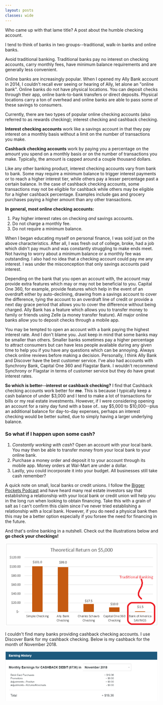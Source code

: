 ```yaml
---
layout: posts
classes: wide
---
```


Who came up with that lame title? A post about the humble checking account.

I tend to think of banks in two groups--traditional, walk-in banks and online banks.

Avoid traditional banking. Traditional banks pay no interest on checking accounts, carry monthly fees, have minimum balance requirements and are generally less convenient.

Online banks are increasingly popular. When I opened my Ally Bank account in 2014, I couldn't recall ever seeing or hearing of Ally, let alone an "online bank". Online banks do not have physical locations. You can deposit checks through their app, online bank-to-bank transfers or direct deposits. Physical locations carry a ton of overhead and online banks are able to pass some of these savings to consumers.

Currently, there are two types of popular online checking accounts (also referred to as rewards checking); interest checking and cashback checking.

**Interest checking accounts** work like a savings account in that they pay interest on a monthly basis without a limit on the number of transactions you make.

**Cashback checking accounts** work by paying you a percentage on the amount you spend on a monthly basis or on the number of transactions you make. Typically, the amount is capped around a couple thousand dollars.

Like any other banking product, interest checking accounts vary from bank to bank. Some may require a minimum balance to trigger interest payments or to reach a higher interest tier, while others pay a lesser percentage past a certain balance. In the case of cashback checking accounts, some transactions may not be eligible for cashback while others may be eligible for a higher cashback percentage. Examples include gas and grocery purchases paying a higher amount than any other transactions.

**In general, most online checking accounts:**
1. Pay higher interest rates on checking *and* savings accounts.
2. Do not charge a monthly fee.
3. Do not require a minimum balance.

When I began educating myself on personal finance, I was sold just on the above characteristics. After all, I was fresh out of college, broke, had a job which didn't pay much and was constantly struggling to make ends meet. Not having to worry about a minimum balance or a monthly fee was outstanding. I also had no idea that a checking account could pay me any interest. I was under the misconception that only savings accounts paid interest.

Depending on the bank that you open an account with, the account may provide extra features which may or may not be beneficial to you. Capital One 360, for example, provide features which help in the event of an overdraft either by auto-declining, drawing from a savings account to cover the difference, tying the account to an overdraft line of credit or provide a next day grace period that allows you to cover the difference without being charged. Ally Bank has a feature which allows you to transfer money to family or friends using Zelle (a money transfer feature). All major online banks allow you to deposit checks through a mobile app.

You may be tempted to open an account with a bank paying the highest interest rate. And I don't blame you. Just keep in mind that some banks may be smaller than others. Smaller banks sometimes pay a higher percentage to attract consumers but can have less people available during any given time to help you if you have any questions which can be annoying. Always check online reviews before making a decision. Personally, I think Ally Bank and Discover have the best customer service. I've also had accounts with Synchrony Bank, Capital One 360 and Flagstar Bank. I wouldn't recommend Synchrony or Flagstar in terms of customer service but they do have great interest rates.

**So which is better--interest or cashback checking?** I find that Cashback checking accounts work better for **me**. This is because I typically keep a cash balance of under $3,000 and I tend to make a lot of transactions for bills or my real estate investments. However, if I were considering opening an account for a rainy day fund with a base of.. say $5,000 to $10,000--plus an additional balance for day-to-day expenses, perhaps an interest checking would be better suited, due to simply having a larger underlying balance.

### So what if I happen upon some cash?
1. *Constantly working with cash*? Open an account with your local bank. You may then be able to transfer money from your local bank to your online bank.
2. Purchase a money order and deposit it to your account through its mobile app. Money orders at Wal-Mart are under a dollar.
3. Lastly, you could incorporate it into your budget. All businesses still take cash remember?

A quick note on small, local banks or credit unions. I follow the [Bigger Pockets Podcast](https://www.biggerpockets.com/podcast "Visit Bigger Pockets") and have heard many real estate investors say that establishing a relationship with your local bank or credit union will help you in the long run when looking to obtain financing. Take this with a grain of salt as I can't confirm this claim since I've never tried establishing a relationship with a local bank. However, if you do need a physical bank then this may be a better option especially if you forsee the need for financing in the future.

And that's online banking in a nutshell. Check out the illustrations below and **go check your checkings!**

![Interest_Checking](/assets/checking_sample.png)

I couldn't find many banks providing cashback checking accounts. I use Discover Bank for my cashback checking. Below is my cashback for the month of November 2018.

![Cashback_Checking](/assets/cashback_sample.png)